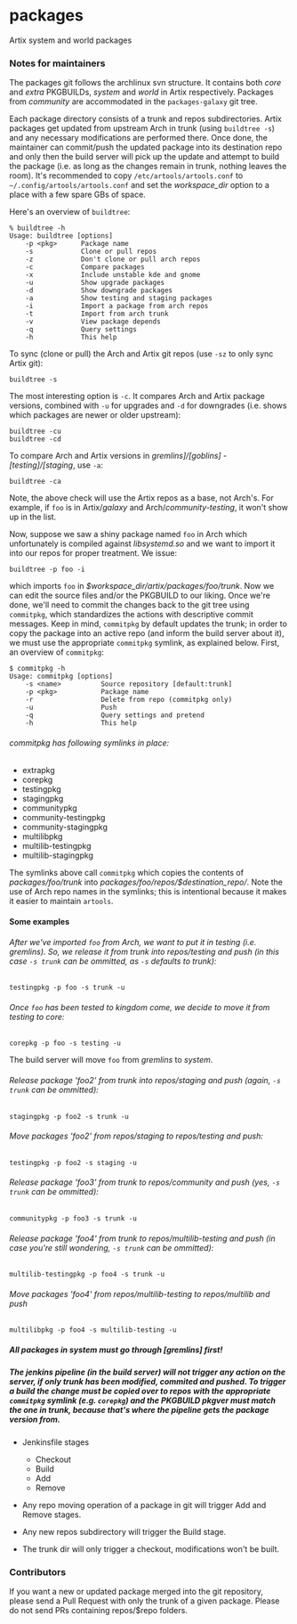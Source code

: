 # packages
Artix system and world packages

### Notes for maintainers

The packages git follows the archlinux svn structure. It contains both *_core_* and *_extra_* PKGBUILDs, *_system_* and *_world_* in Artix respectively. Packages from *_community_* are accommodated in the `packages-galaxy` git tree.

Each package directory consists of a trunk and repos subdirectories. Artix packages get updated from upstream Arch in trunk (using `buildtree -s`) and any necessary modifications are performed there. Once done, the maintainer can commit/push the updated package into its destination repo and only then the build server will pick up the update and attempt to build the package (i.e. as long as the changes remain in trunk, nothing leaves the room). It's recommended to copy `/etc/artools/artools.conf` to `~/.config/artools/artools.conf` and set the _workspace_dir_ option to a place with a few spare GBs of space.

Here's an overview of `buildtree`:
~~~
% buildtree -h
Usage: buildtree [options]
    -p <pkg>      Package name
    -s            Clone or pull repos
    -z            Don't clone or pull arch repos
    -c            Compare packages
    -x            Include unstable kde and gnome
    -u            Show upgrade packages
    -d            Show downgrade packages
    -a            Show testing and staging packages
    -i            Import a package from arch repos
    -t            Import from arch trunk
    -v            View package depends
    -q            Query settings
    -h            This help
~~~


To sync (clone or pull) the Arch and Artix git repos (use `-sz` to only sync Artix git):

    buildtree -s

The most interesting option is `-c`. It compares Arch and Artix package versions, combined with `-u` for upgrades and `-d` for downgrades (i.e. shows which packages are newer or older upstream):

    buildtree -cu
    buildtree -cd

To compare Arch and Artix versions in *_gremlins]/[goblins] - [testing]/[staging_*, use `-a`:

    buildtree -ca

Note, the above check will use the Artix repos as a base, not Arch's. For example, if `foo` is in Artix/*_galaxy_* and Arch/*_community-testing_*, it won't show up in the list.

Now, suppose we saw a shiny package named `foo` in Arch which unfortunately is compiled against _libsystemd.so_ and we want to import it into our repos for proper treatment. We issue:

    buildtree -p foo -i

which imports `foo` in _$workspace_dir/artix/packages/foo/trunk_. Now we can edit the source files and/or the PKGBUILD to our liking. Once we're done, we'll need to commit the changes back to the git tree using `commitpkg`, which standardizes the actions with descriptive commit messages. Keep in mind, `commitpkg` by default updates the trunk; in order to copy the package into an active repo (and inform the build server about it), we must use the appropriate `commitpkg` symlink, as explained below. First, an overview of `commitpkg`:

~~~
$ commitpkg -h
Usage: commitpkg [options]
    -s <name>          Source repository [default:trunk]
    -p <pkg>           Package name
    -r                 Delete from repo (commitpkg only)
    -u                 Push
    -q                 Query settings and pretend
    -h                 This help
~~~

###### commitpkg has following symlinks in place:

- extrapkg 
- corepkg 
- testingpkg 
- stagingpkg 
- communitypkg 
- community-testingpkg 
- community-stagingpkg 
- multilibpkg 
- multilib-testingpkg 
- multilib-stagingpkg

The symlinks above call `commitpkg` which copies the contents of _packages/foo/trunk_ into _packages/foo/repos/$destination_repo/_. Note the use of Arch repo names in the symlinks; this is intentional because it makes it easier to maintain `artools`.

#### Some examples

###### After we've imported `foo` from Arch, we want to put it in *_testing_* (i.e. *_gremlins_*). So, we release it from trunk into repos/testing and push (in this case `-s trunk` can be ommitted, as `-s` defaults to _trunk_):

    testingpkg -p foo -s trunk -u

###### Once `foo` has been tested to kingdom come, we decide to move it from *_testing_* to *_core_*:

    corepkg -p foo -s testing -u

The build server will move `foo` from *_gremlins_* to *_system_*.

###### Release package 'foo2' from trunk into repos/staging and push (again, `-s trunk` can be ommitted):

    stagingpkg -p foo2 -s trunk -u

###### Move packages 'foo2' from repos/staging to repos/testing and push:

    testingpkg -p foo2 -s staging -u

###### Release package 'foo3' from trunk to repos/community and push (yes, `-s trunk` can be ommitted):

    communitypkg -p foo3 -s trunk -u

###### Release package 'foo4' from trunk to repos/multilib-testing and push (in case you're still wondering, `-s trunk` can be ommitted):

    multilib-testingpkg -p foo4 -s trunk -u

###### Move packages 'foo4' from repos/multilib-testing to repos/multilib and push

    multilibpkg -p foo4 -s multilib-testing -u

##### All packages in *_system_* **must** go through **[gremlins]** first!

##### The jenkins pipeline (in the build server) will not trigger any action on the server, if only trunk has been modified, commited and pushed. To trigger a build the change **must** be copied over to _repos_ with the appropriate `commitpkg` symlink (e.g. `corepkg`) and the PKGBUILD pkgver must match the one in trunk, because that's where the pipeline gets the package version from.

* Jenkinsfile stages
    * Checkout
    * Build
    * Add
    * Remove

* Any repo moving operation of a package in git will trigger Add and Remove stages.
* Any new repos subdirectory will trigger the Build stage.
* The trunk dir will only trigger a checkout, modifications won't be built.

### Contributors

If you want a new or updated package merged into the git repository, please send a Pull Request with only the trunk of a given package. Please do not send PRs containing repos/$repo folders.
